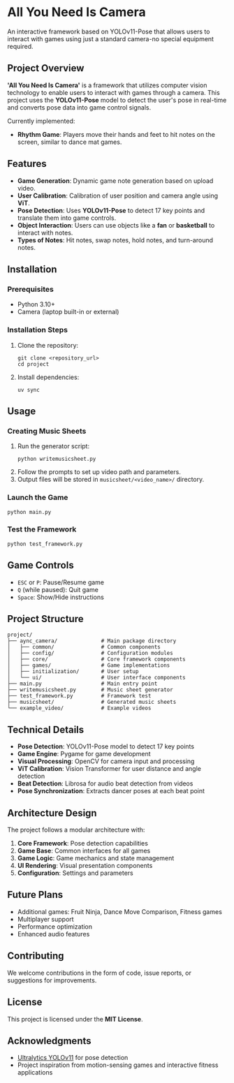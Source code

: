 # All You Need Is Camera

An interactive framework based on YOLOv11-Pose that allows users to interact with games using just a standard camera-no special equipment required.

## Project Overview

**'All You Need Is Camera'** is a framework that utilizes computer vision technology to enable users to interact with games through a camera. This project uses the **YOLOv11-Pose** model to detect the user's pose in real-time and converts pose data into game control signals.

Currently implemented:
- **Rhythm Game**: Players move their hands and feet to hit notes on the screen, similar to dance mat games.

## Features

- **Game Generation**: Dynamic game note generation based on upload video.
- **User Calibration**: Calibration of user position and camera angle using **ViT**.
- **Pose Detection**: Uses **YOLOv11-Pose** to detect 17 key points and translate them into game controls.
- **Object Interaction**: Users can use objects like a **fan** or **basketball** to interact with notes.
- **Types of Notes**: Hit notes, swap notes, hold notes, and turn-around notes.

## Installation

### Prerequisites
- Python 3.10+
- Camera (laptop built-in or external)

### Installation Steps
1. Clone the repository:
   ```
   git clone <repository_url>
   cd project
   ```

2. Install dependencies:
   ```
   uv sync
   ```

## Usage

### Creating Music Sheets
1. Run the generator script:
   ```
   python writemusicsheet.py
   ```
2. Follow the prompts to set up video path and parameters.
3. Output files will be stored in `musicsheet/<video_name>/` directory.

### Launch the Game
```
python main.py
```

### Test the Framework
```
python test_framework.py
```

## Game Controls

- `ESC` or `P`: Pause/Resume game
- `Q` (while paused): Quit game
- `Space`: Show/Hide instructions

## Project Structure
```
project/
├── aync_camera/              # Main package directory
│   ├── common/               # Common components
│   ├── config/               # Configuration modules
│   ├── core/                 # Core framework components
│   ├── games/                # Game implementations
│   ├── initialization/       # User setup
│   └── ui/                   # User interface components
├── main.py                   # Main entry point
├── writemusicsheet.py        # Music sheet generator
├── test_framework.py         # Framework test
├── musicsheet/               # Generated music sheets
└── example_video/            # Example videos
```

## Technical Details

- **Pose Detection**: YOLOv11-Pose model to detect 17 key points
- **Game Engine**: Pygame for game development
- **Visual Processing**: OpenCV for camera input and processing
- **ViT Calibration**: Vision Transformer for user distance and angle detection
- **Beat Detection**: Librosa for audio beat detection from videos
- **Pose Synchronization**: Extracts dancer poses at each beat point

## Architecture Design

The project follows a modular architecture with:
1. **Core Framework**: Pose detection capabilities
2. **Game Base**: Common interfaces for all games
3. **Game Logic**: Game mechanics and state management
4. **UI Rendering**: Visual presentation components
5. **Configuration**: Settings and parameters

## Future Plans

- Additional games: Fruit Ninja, Dance Move Comparison, Fitness games
- Multiplayer support
- Performance optimization
- Enhanced audio features

## Contributing

We welcome contributions in the form of code, issue reports, or suggestions for improvements.

## License

This project is licensed under the **MIT License**.

## Acknowledgments

- [Ultralytics YOLOv11](https://github.com/ultralytics/ultralytics) for pose detection
- Project inspiration from motion-sensing games and interactive fitness applications